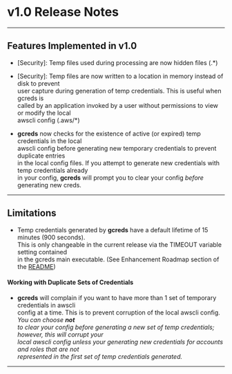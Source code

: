 # v1.0 Release Notes
* * * 

## Features Implemented in v1.0

* [Security]: Temp files used during processing are now hidden files (.*)

* [Security]: Temp files are now written to a location in memory instead of disk to prevent  
user capture during generation of temp credentials. This is useful when gcreds is  
called by an application invoked by a user without permissions to view or modify the local  
awscli config (.aws/*)

* **gcreds** now checks for the existence of active (or expired) temp credentials in the local  
awscli config before generating new temporary credentials to prevent duplicate entries  
in the local config files.  If you attempt to generate new credentials with temp credentials already  
in your config, **gcreds** will prompt you to clear your config _before_ generating new creds.

* * *

## Limitations

* Temp credentials generated by **gcreds** have a default lifetime of 15 minutes (900 seconds).  
This is only changeable in the current release via the TIMEOUT variable setting contained  
in the gcreds main executable.  (See Enhancement Roadmap section of the [README](../README.md))

#### Working with Duplicate Sets of Credentials

* **gcreds** will complain if you want to have more than 1 set of temporary credentials in awscli  
config at a time. This is to prevent corruption of the local awscli config.  _You can choose **not**  
to clear your config before generating a new set of temp credentials; however, this will corrupt your  
local awscli config unless your generating new credentials for accounts and roles that are not  
represented in the first set of temp credentials generated._

* * *
